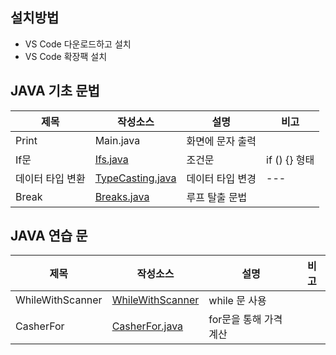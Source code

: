 ## 설치방법
- VS Code 다운로드하고 설치
- VS Code 확장팩 설치
## JAVA 기초 문법
| 제목 | 작성소스 | 설명 | 비고 |
| --- | --- | --- | --- |
| Print | Main.java| 화면에 문자 출력 | |
| If문 | [Ifs.java](./src/Ifs.java) | 조건문 | if () {} 형태 |
| 데이터 타입 변환 | [TypeCasting.java]([src/TypeCasting.java](https://github.com/lee000403/study_javas/blob/master/src/TypeCasting.java)) | 데이터 타입 변경 | --- |
| Break | [Breaks.java](./src/Breaks.java) | 루프 탈출 문법 | |
## JAVA 연습 문
| 제목 | 작성소스 | 설명 | 비고 |
| --- | --- | --- | --- |
| WhileWithScanner | [WhileWithScanner](./src/PollsWhile.java)| while 문 사용 |  |
| CasherFor | [CasherFor.java](./src/CasherFor.java) | for문을 통해 가격 계산 |  |
